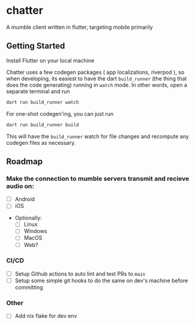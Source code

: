 # chatter

A mumble client written in flutter, targeting mobile primarily

## Getting Started

Install Flutter on your local machine

Chatter uses a few codegen packages ( app localizations, riverpod ), so when developing, its easiest to have
the dart `build_runner` (the thing that does the code generating) running in `watch` mode. In other words,
open a separate terminal and run

```sh
dart run build_runner watch
```

For one-shot codegen'ing, you can just run

```sh
dart run build_runner build
```

This will have the `build_runner` watch for file changes and recompute any codegen files as necessary.

## Roadmap

### Make the connection to mumble servers transmit and recieve audio on:
- [ ] Android
- [ ] iOS
- Optionally:
  - [ ] Linux
  - [ ] Windows
  - [ ] MacOS
  - [ ] Web?

### CI/CD

- [ ] Setup Github actions to auto lint and test PRs to `main`
- [ ] Setup some simple git hooks to do the same on dev's machine before committing

### Other

- [ ] Add nix flake for dev env
